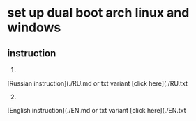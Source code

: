 # set up dual boot arch linux and windows

## instruction

1.

[Russian instruction](./RU.md
or txt variant [click here](./RU.txt

2.

[English instruction](./EN.md
or txt variant [click here](./EN.txt
